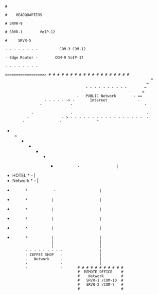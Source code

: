 
                                                                                            #
                                                                                            #    HEADQUARTERS
                                                                                            # SRVR-9  
                                                                                            # SRVR-1        VoIP-12
                                                                                            #     SRVR-5
                                                                                   - - - - - - - -          COM-3 COM-12
                                                                                   - Edge Router -        COM-9 VoIP-17
                                                                                   - - - - - - - -  
                                                                        ==================> # # # # # # # # # # # # # # # # # # # 
                                                                       = 
                                                                     =   
                                         - - - - - - - - - -        =
                                       -                     -     =  
                                     -   PUBLIC Network        - ==    
                      - - - - - -> -       Internet              -     
                    -             -                                 -      
                  -               -                                  -
                -                 -                                  -
              -               - > - - - - - - - - - - - - - - - - -  -
            -                -                ^
* * * * * * *               -                 |
*   HOTEL   *              -                  |
*  Network  *             -                   |
*           *            -                    |   
*           *           |                     |
*           *           |                     |
*           *           |                     |
*           *           |                     |
*           *           |                     |
                        |                     |
                        |                     |
            - - - - - - - - -                 |
            - COFFEE SHOP   -                 |
            -   Network     -                 | 
            -               -                 |    
            -               -       # # # # # # # # # # # 
                                    #  REMOTE OFFICE    #
                                    #    Network        #
                                    #   SRVR-1 /COM-10  #
                                    #   SRVR-2 /COM-7   #
                                    #                   #